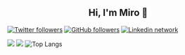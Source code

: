 <h2 align="center">Hi, I'm Miro 👋</h2>

[![Twitter followers](https://img.shields.io/twitter/follow/meeroslav?style=social)](https://twitter.com/meeroslav)
[![GitHub followers](https://img.shields.io/github/followers/meeroslav?style=social)](https://github.com/meeroslav)
[![Linkedin network](https://img.shields.io/badge/LinkedIn-blue?style=social&logo=linkedin)](https://www.linkedin.com/in/meeroslav)



![](https://github-profile-summary-cards.vercel.app/api/cards/profile-details?username=meeroslav&theme=solarized_dark)
![](https://github-readme-stats.vercel.app/api?username=meeroslav&show_icons=true&count_private=true&theme=solarized-dark&hide_title=true&hide_rank=true) ![Top Langs](https://github-readme-stats.vercel.app/api/top-langs/?username=meeroslav&layout=compact&theme=solarized-dark)

<!--
**meeroslav/meeroslav** is a ✨ _special_ ✨ repository because its `README.md` (this file) appears on your GitHub profile.

Here are some ideas to get you started:

- 🔭 I’m currently working on ...
- 🌱 I’m currently learning ...
- 👯 I’m looking to collaborate on ...
- 🤔 I’m looking for help with ...
- 💬 Ask me about ...
- 📫 How to reach me: ...
- 😄 Pronouns: ...
- ⚡ Fun fact: ...
-->
